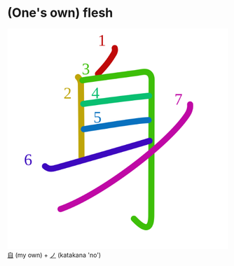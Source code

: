 # (One's own) flesh
![8eab](Kanji/kanji-colorize/8eab.svg)
[自](Kanji/kanji-dict/自.md) (my own) + [ノ](Kanji/kanji-dict/ノ.md) (katakana 'no') 